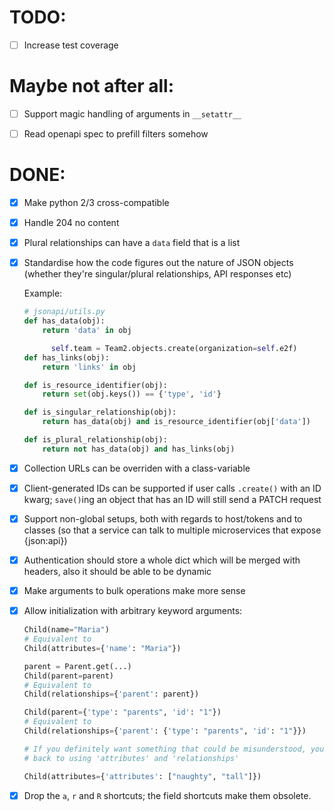 # TODO:

- [ ] Increase test coverage

# Maybe not after all:

- [ ] Support magic handling of arguments in `__setattr__`

- [ ] Read openapi spec to prefill filters somehow

# DONE:

- [x] Make python 2/3 cross-compatible

- [x] Handle 204 no content

- [x] Plural relationships can have a `data` field that is a list

- [x] Standardise how the code figures out the nature of JSON objects (whether
  they're singular/plural relationships, API responses etc)

  Example:

  ```python
  # jsonapi/utils.py
  def has_data(obj):
      return 'data' in obj

        self.team = Team2.objects.create(organization=self.e2f)
  def has_links(obj):
      return 'links' in obj

  def is_resource_identifier(obj):
      return set(obj.keys()) == {'type', 'id'}

  def is_singular_relationship(obj):
      return has_data(obj) and is_resource_identifier(obj['data'])

  def is_plural_relationship(obj):
      return not has_data(obj) and has_links(obj)
  ```

- [x] Collection URLs can be overriden with a class-variable

- [x] Client-generated IDs can be supported if user calls `.create()` with an
ID kwarg; `save()`ing an object that has an ID will still send a PATCH
request

- [x] Support non-global setups, both with regards to host/tokens and to
  classes (so that a service can talk to multiple microservices that expose
  {json:api})

- [x] Authentication should store a whole dict which will be merged with
  headers, also it should be able to be dynamic

- [x] Make arguments to bulk operations make more sense

- [x] Allow initialization with arbitrary keyword arguments:

  ```python
  Child(name="Maria")
  # Equivalent to
  Child(attributes={'name': "Maria"})

  parent = Parent.get(...)
  Child(parent=parent)
  # Equivalent to
  Child(relationships={'parent': parent})

  Child(parent={'type': "parents", 'id': "1"})
  # Equivalent to
  Child(relationships={'parent': {'type': "parents", 'id': "1"}})

  # If you definitely want something that could be misunderstood, you can fall
  # back to using 'attributes' and 'relationships'

  Child(attributes={'attributes': ["naughty", "tall"]})
  ```
- [x] Drop the `a`, `r` and `R` shortcuts; the field shortcuts make them
      obsolete.
